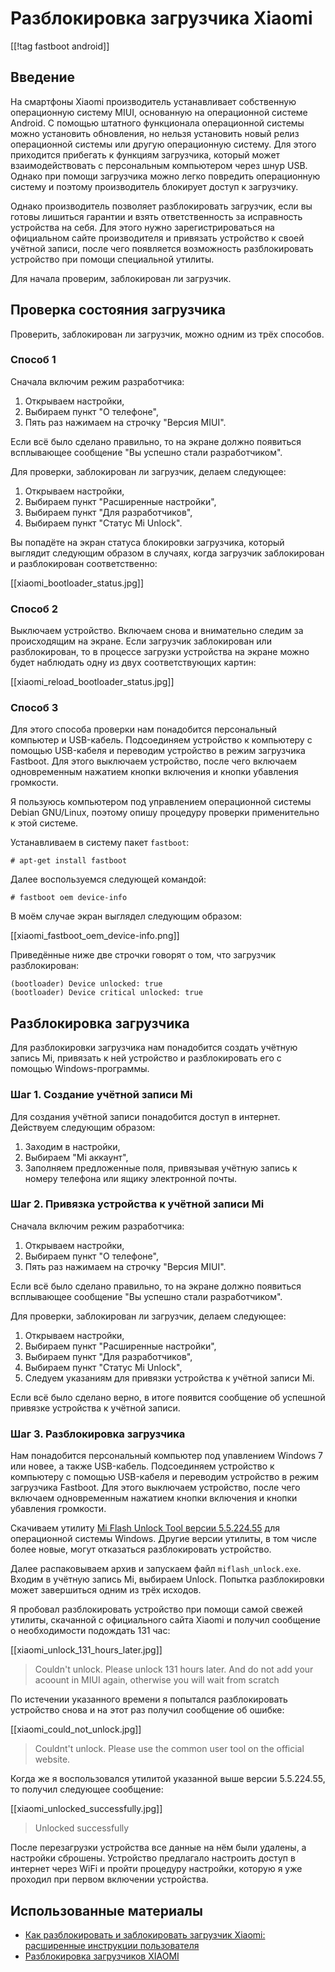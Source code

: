 Разблокировка загрузчика Xiaomi
===============================

[[!tag fastboot android]]

Введение
--------

На смартфоны Xiaomi производитель устанавливает собственную операционную систему MIUI, основанную на операционной системе Android. С помощью штатного функционала операционной системы можно установить обновления, но нельзя установить новый релиз операционной системы или другую операционную систему. Для этого приходится прибегать к функциям загрузчика, который может взаимодействовать с персональным компьютером через шнур USB. Однако при помощи загрузчика можно легко повредить операционную систему и поэтому производитель блокирует доступ к загрузчику.

Однако производитель позволяет разблокировать загрузчик, если вы готовы лишиться гарантии и взять ответственность за исправность устройства на себя. Для этого нужно зарегистрироваться на официальном сайте производителя и привязать устройство к своей учётной записи, после чего появляется возможность разблокировать устройство при помощи специальной утилиты.

Для начала проверим, заблокирован ли загрузчик.

Проверка состояния загрузчика
-----------------------------

Проверить, заблокирован ли загрузчик, можно одним из трёх способов.

### Способ 1

Сначала включим режим разработчика:

1. Открываем настройки,
2. Выбираем пункт "О телефоне",
3. Пять раз нажимаем на строчку "Версия MIUI".

Если всё было сделано правильно, то на экране должно появиться всплывающее сообщение "Вы успешно стали разработчиком".

Для проверки, заблокирован ли загрузчик, делаем следующее:

1. Открываем настройки,
2. Выбираем пункт "Расширенные настройки",
3. Выбираем пункт "Для разработчиков",
4. Выбираем пункт "Статус Mi Unlock".

Вы попадёте на экран статуса блокировки загрузчика, который выглядит следующим образом в случаях, когда загрузчик заблокирован и разблокирован соответственно:

[[xiaomi_bootloader_status.jpg]]

### Способ 2

Выключаем устройство. Включаем снова и внимательно следим за происходящим на экране. Если загрузчик заблокирован или разблокирован, то в процессе загрузки устройства на экране можно будет наблюдать одну из двух соответствующих картин:

[[xiaomi_reload_bootloader_status.jpg]]

### Способ 3

Для этого способа проверки нам понадобится персональный компьютер и USB-кабель. Подсоединяем устройство к компьютеру с помощью USB-кабеля и переводим устройство в режим загрузчика Fastboot. Для этого выключаем устройство, после чего включаем одновременным нажатием кнопки включения и кнопки убавления громкости.

Я пользуюсь компьютером под управлением операционной системы Debian GNU/Linux, поэтому опишу процедуру проверки применительно к этой системе.

Устанавливаем в систему пакет `fastboot`:

    # apt-get install fastboot

Далее воспользуемся следующей командой:

    # fastboot oem device-info

В моём случае экран выглядел следующим образом:

[[xiaomi_fastboot_oem_device-info.png]]

Приведённые ниже две строчки говорят о том, что загрузчик разблокирован:

    (bootloader) Device unlocked: true
    (bootloader) Device critical unlocked: true

Разблокировка загрузчика
------------------------

Для разблокировки загрузчика нам понадобится создать учётную запись Mi, привязать к ней устройство и разблокировать его с помощью Windows-программы.

### Шаг 1. Создание учётной записи Mi

Для создания учётной записи понадобится доступ в интернет. Действуем следующим образом:

1. Заходим в настройки,
2. Выбираем "Mi аккаунт",
3. Заполняем предложенные поля, привязывая учётную запись к номеру телефона или ящику электронной почты.

### Шаг 2. Привязка устройства к учётной записи Mi

Сначала включим режим разработчика:

1. Открываем настройки,
2. Выбираем пункт "О телефоне",
3. Пять раз нажимаем на строчку "Версия MIUI".

Если всё было сделано правильно, то на экране должно появиться всплывающее сообщение "Вы успешно стали разработчиком".

Для проверки, заблокирован ли загрузчик, делаем следующее:

1. Открываем настройки,
2. Выбираем пункт "Расширенные настройки",
3. Выбираем пункт "Для разработчиков",
4. Выбираем пункт "Статус Mi Unlock",
5. Следуем указаниям для привязки устройства к учётной записи Mi.

Если всё было сделано верно, в итоге появится сообщение об успешной привязке устройства к учётной записи.

### Шаг 3. Разблокировка загрузчика

Нам понадобится персональный компьютер под упавлением Windows 7 или новее, а также USB-кабель. Подсоединяем устройство к компьютеру с помощью USB-кабеля и переводим устройство в режим загрузчика Fastboot. Для этого выключаем устройство, после чего включаем одновременным нажатием кнопки включения и кнопки убавления громкости.

Скачиваем утилиту [Mi Flash Unlock Tool версии 5.5.224.55](https://xiaomitools.com/download/mi-flash-unlock-tool-v5-5-224-55/) для операционной системы Windows. Другие версии утилиты, в том числе более новые, могут отказаться разблокировать устройство.

Далее распаковываем архив и запускаем файл `miflash_unlock.exe`. Входим в учётную запись Mi, выбираем Unlock. Попытка разблокировки может завершиться одним из трёх исходов.

Я пробовал разблокировать устройство при помощи самой свежей утилиты, скачанной с официального сайта Xiaomi и получил сообщение о необходимости подождать 131 час:

[[xiaomi_unlock_131_hours_later.jpg]]

>Couldn't unlock. Please unlock 131 hours later. And do not add your acoount in MIUI again, otherwise you will wait from scratch

По истечении указанного времени я попытался разблокировать устройство снова и на этот раз получил сообщение об ошибке:

[[xiaomi_could_not_unlock.jpg]]

>Couldnt't unlock. Please use the common user tool on the official website.

Когда же я воспользовался утилитой указанной выше версии 5.5.224.55, то получил следующее сообщение:

[[xiaomi_unlocked_successfully.jpg]]

>Unlocked successfully

После перезагрузки устройства все данные на нём были удалены, а настройки сброшены. Устройство предлагало настроить доступ в интернет через WiFi и пройти процедуру настройки, которую я уже проходил при первом включении устройства.

Использованные материалы
------------------------

* [Как разблокировать и заблокировать загрузчик Xiaomi: расширенные инструкции пользователя](https://digitalsquare.ru/ctati/kak-razblokirovat-i-zablokirovat-zagruzchik-xiaomi.html)
* [Разблокировка загрузчиков XIAOMI](https://4pda.to/forum/index.php?showtopic=721838)
